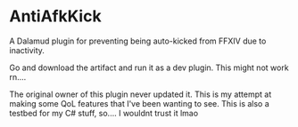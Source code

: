 # AntiAfkKick

A Dalamud plugin for preventing being auto-kicked from FFXIV due to inactivity.

Go and download the artifact and run it as a dev plugin. This might not work rn....

The original owner of this plugin never updated it. This is my attempt at making some QoL features that I've been wanting to see.
This is also a testbed for my C# stuff, so.... I wouldnt trust it lmao
